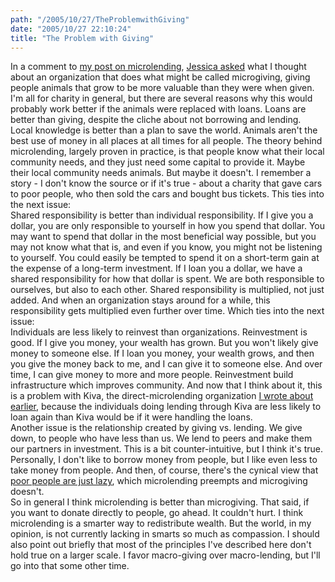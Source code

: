 ```yaml
---
path: "/2005/10/27/TheProblemwithGiving" 
date: "2005/10/27 22:10:24" 
title: "The Problem with Giving" 
---
```

In a comment to <a href="http://typewriting.org/2005/10/26/Microlending/">my post on microlending</a>, <a href="http://typewriting.org/2005/10/26/Microlending/#comment-1511">Jessica asked</a> what I thought about an organization that does what might be called microgiving, giving people animals that grow to be more valuable than they were when given. I'm all for charity in general, but there are several reasons why this would probably work better if the animals were replaced with loans. Loans are better than giving, despite the cliche about not borrowing and lending.<br>Local knowledge is better than a plan to save the world. Animals aren't the best use of money in all places at all times for all people. The theory behind microlending, largely proven in practice, is that people know what their local community needs, and they just need some capital to provide it. Maybe their local community needs animals. But maybe it doesn't. I remember a story - I don't know the source or if it's true - about a charity that gave cars to poor people, who then sold the cars and bought bus tickets. This ties into the next issue:<br>Shared responsibility is better than individual responsibility. If I give you a dollar, you are only responsible to yourself in how you spend that dollar. You may want to spend that dollar in the most beneficial way possible, but you may not know what that is, and even if you know, you might not be listening to yourself. You could easily be tempted to spend it on a short-term gain at the expense of a long-term investment. If I loan you a dollar, we have a shared responsibility for how that dollar is spent. We are both responsible to ourselves, but also to each other. Shared responsibility is multiplied, not just added. And when an organization stays around for a while, this responsibility gets multiplied even further over time. Which ties into the next issue:<br>Individuals are less likely to reinvest than organizations. Reinvestment is good. If I give you money, your wealth has grown. But you won't likely give money to someone else. If I loan you money, your wealth grows, and then you give the money back to me, and I can give it to someone else. And over time, I can give money to more and more people. Reinvestment build infrastructure which improves community. And now that I think about it, this is a problem with Kiva, the direct-microlending organization <a href="http://typewriting.org/2005/10/26/Microlending/">I wrote about earlier</a>, because the individuals doing lending through Kiva are less likely to loan again than Kiva would be if it were handling the loans.<br>Another issue is the relationship created by giving vs. lending. We give down, to people who have less than us. We lend   to peers and make them our partners in investment. This is a bit counter-intuitive, but I think it's true. Personally, I don't like to borrow money from people, but I like even less to take money from people. And then, of course, there's the cynical view that <a href="http://www.sleepykid.org/log2/blogs/exile.php?p=241&amp;more=1&amp;c=1&amp;tb=1&amp;pb=1">poor people are just lazy</a>, which microlending preempts and microgiving doesn't.<br>So in general I think microlending is better than microgiving. That said, if you want to donate directly to people, go ahead. It couldn't hurt. I think microlending is a smarter way to redistribute wealth. But the world, in my opinion, is not currently lacking in smarts so much as compassion. I should also point out briefly that most of the principles I've described here don't hold true on a larger scale. I favor macro-giving over macro-lending, but I'll go into that some other time.